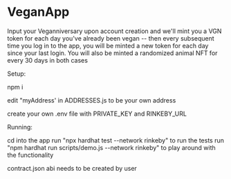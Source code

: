# VeganApp

Input your Veganniversary upon account creation and we'll mint you a VGN token for each day you've already been vegan -- then every subsequent time you log in to the app, you will be minted a new token for each day since your last login.
  You will also be minted a randomized animal NFT for every 30 days in both cases
  
Setup:

npm i

edit "myAddress' in ADDRESSES.js to be your own address

create your own .env file with PRIVATE_KEY and RINKEBY_URL

Running:

cd into the app
run "npx hardhat test --network rinkeby" to run the tests
run "npm hardhat run scripts/demo.js --network rinkeby" to play around with the functionality

contract.json abi needs to be created by user


